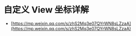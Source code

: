 # 自定义 View 坐标详解

* [https://mp.weixin.qq.com/s/zhS2Mq3e07QYrWN8sLZzaA](https://mp.weixin.qq.com/s/zhS2Mq3e07QYrWN8sLZzaA)

